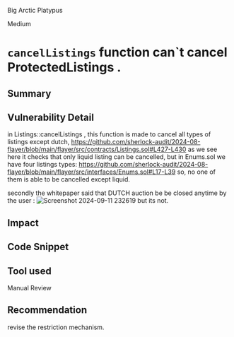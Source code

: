 Big Arctic Platypus

Medium

# `cancelListings` function can`t cancel ProtectedListings .

## Summary

## Vulnerability Detail
in Listings::cancelListings , this function is made to cancel all types of listings except dutch,
https://github.com/sherlock-audit/2024-08-flayer/blob/main/flayer/src/contracts/Listings.sol#L427-L430
as we see here it checks that only liquid listing can be cancelled, but in Enums.sol we have four listings types:
https://github.com/sherlock-audit/2024-08-flayer/blob/main/flayer/src/interfaces/Enums.sol#L17-L39
so, no one of them is able to be cancelled except liquid.

secondly the  whitepaper said that DUTCH auction be be closed anytime by the user :
![Screenshot 2024-09-11 232619](https://github.com/user-attachments/assets/c301d223-a4b3-4632-9b9f-9ad3b39c9ef2)
 but its not.
 
## Impact

## Code Snippet

## Tool used

Manual Review

## Recommendation
revise the restriction mechanism.